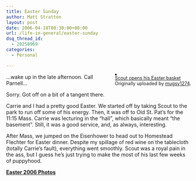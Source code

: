 ```yaml
---
title: Easter Sunday
author: Matt Stratton
layout: post
date: 2006-04-18T08:30:00+00:00
url: /life-in-general/easter-sunday
dsq_thread_id:
  - 28258969
categories:
  - Personal

---
```

<div style="float:right;margin-left:10px;margin-bottom:10px;">
  <a href="http://www.flickr.com/photos/mugsy/130769488/" title="photo sharing"><img src="http://static.flickr.com/48/130769488_aec6404978_m.jpg" alt="" style="border:solid 2px #000000;" /></a> <br /> <span style="font-size:.9em;margin-top:0;"> <a href="http://www.flickr.com/photos/mugsy/130769488/">Scout opens his Easter basket</a> <br /> Originally uploaded by <a href="http://www.flickr.com/people/mugsy/">mugsy1274</a>. </span>
</div>

&#8230;wake up in the late afternoon. Call Parnell&#8230;

Sorry. Got off on a bit of a tangent there.

Carrie and I had a pretty good Easter. We started off by taking Scout to the park to run off some of his energy. Then, it was off to Old St. Pat&#8217;s for the 11:15 Mass. Carrie was lecturing in the &#8220;hall&#8221;, which basically meant &#8220;the basement&#8221;. Still, it was a good service, and, as always, interesting.

After Mass, we jumped on the Eisenhower to head out to Homestead Flechter for Easter dinner. Despite my spillage of red wine on the tablecloth (totally Carrie&#8217;s fault), everything went smoothly. Scout was a royal pain in the ass, but I guess he&#8217;s just trying to make the most of his last few weeks of puppyhood.

[<u>**Easter 2006 Photos**</u>][1]

 [1]: http://www.flickr.com/photos/mugsy/sets/72057594110401405/